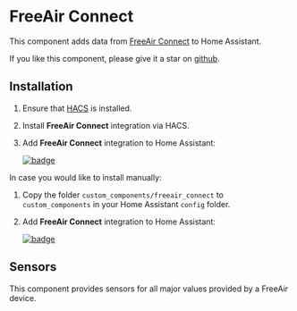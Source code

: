 # FreeAir Connect

This component adds data from [FreeAir Connect](https://www.freeair-connect.de) to Home Assistant.

If you like this component, please give it a star on [github](https://github.com/mampfes/ha_freeair_connect).

## Installation

1. Ensure that [HACS](https://hacs.xyz) is installed.
2. Install **FreeAir Connect** integration via HACS.
3. Add **FreeAir Connect** integration to Home Assistant:

   [![badge](https://my.home-assistant.io/badges/config_flow_start.svg)](https://my.home-assistant.io/redirect/config_flow_start?domain=freeair_connect)

In case you would like to install manually:

1. Copy the folder `custom_components/freeair_connect` to `custom_components` in your Home Assistant `config` folder.
2. Add **FreeAir Connect** integration to Home Assistant:

    [![badge](https://my.home-assistant.io/badges/config_flow_start.svg)](https://my.home-assistant.io/redirect/config_flow_start?domain=freeair_connect)

## Sensors

This component provides sensors for all major values provided by a FreeAir device.